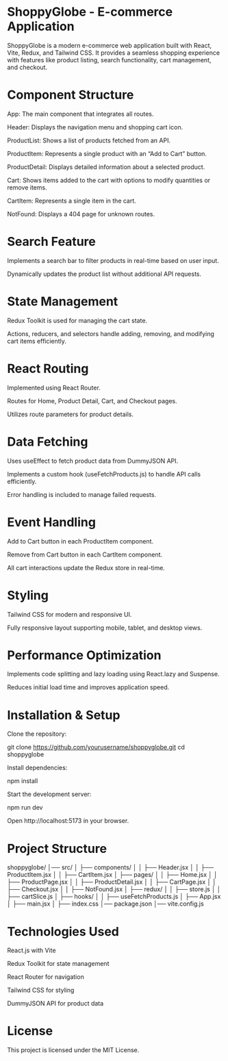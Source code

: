 <!-- # React + Vite

This template provides a minimal setup to get React working in Vite with HMR and some ESLint rules.

Currently, two official plugins are available:

- [@vitejs/plugin-react](https://github.com/vitejs/vite-plugin-react/blob/main/packages/plugin-react/README.md) uses [Babel](https://babeljs.io/) for Fast Refresh
- [@vitejs/plugin-react-swc](https://github.com/vitejs/vite-plugin-react-swc) uses [SWC](https://swc.rs/) for Fast Refresh -->

# ShoppyGlobe - E-commerce Application

ShoppyGlobe is a modern e-commerce web application built with React, Vite, Redux, and Tailwind CSS. It provides a seamless shopping experience with features like product listing, search functionality, cart management, and checkout.

# Component Structure

App: The main component that integrates all routes.

Header: Displays the navigation menu and shopping cart icon.

ProductList: Shows a list of products fetched from an API.

ProductItem: Represents a single product with an “Add to Cart” button.

ProductDetail: Displays detailed information about a selected product.

Cart: Shows items added to the cart with options to modify quantities or remove items.

CartItem: Represents a single item in the cart.

NotFound: Displays a 404 page for unknown routes.

# Search Feature

Implements a search bar to filter products in real-time based on user input.

Dynamically updates the product list without additional API requests.

# State Management

Redux Toolkit is used for managing the cart state.

Actions, reducers, and selectors handle adding, removing, and modifying cart items efficiently.

# React Routing

Implemented using React Router.

Routes for Home, Product Detail, Cart, and Checkout pages.

Utilizes route parameters for product details.

# Data Fetching

Uses useEffect to fetch product data from DummyJSON API.

Implements a custom hook (useFetchProducts.js) to handle API calls efficiently.

Error handling is included to manage failed requests.

# Event Handling

Add to Cart button in each ProductItem component.

Remove from Cart button in each CartItem component.

All cart interactions update the Redux store in real-time.

# Styling

Tailwind CSS for modern and responsive UI.

Fully responsive layout supporting mobile, tablet, and desktop views.

# Performance Optimization

Implements code splitting and lazy loading using React.lazy and Suspense.

Reduces initial load time and improves application speed.

# Installation & Setup

Clone the repository:

git clone https://github.com/yourusername/shoppyglobe.git
cd shoppyglobe

Install dependencies:

npm install

Start the development server:

npm run dev

Open http://localhost:5173 in your browser.

# Project Structure

shoppyglobe/
│── src/
│   ├── components/
│   │   ├── Header.jsx
│   │   ├── ProductItem.jsx
│   │   ├── CartItem.jsx
│   ├── pages/
│   │   ├── Home.jsx
│   │   ├── ProductPage.jsx
│   │   ├── ProductDetail.jsx
│   │   ├── CartPage.jsx
│   │   ├── Checkout.jsx
│   │   ├── NotFound.jsx
│   ├── redux/
│   │   ├── store.js
│   │   ├── cartSlice.js
│   ├── hooks/
│   │   ├── useFetchProducts.js
│   ├── App.jsx
│   ├── main.jsx
│   ├── index.css
│── package.json
│── vite.config.js

# Technologies Used

React.js with Vite

Redux Toolkit for state management

React Router for navigation

Tailwind CSS for styling

DummyJSON API for product data

# License

This project is licensed under the MIT License.
